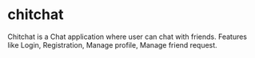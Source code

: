 # chitchat

Chitchat is a Chat application where user can chat with friends. Features like Login, Registration, Manage profile, Manage friend request.
